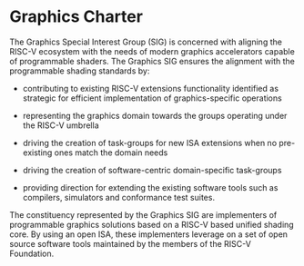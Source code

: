 # Graphics Charter

The Graphics Special Interest Group (SIG) is concerned with aligning the RISC-V ecosystem with the needs of modern graphics accelerators capable of programmable shaders. The Graphics SIG ensures the alignment with the programmable shading standards by:

* contributing to existing RISC-V extensions functionality identified as strategic for efficient implementation of graphics-specific operations

* representing the graphics domain towards the groups operating under the RISC-V umbrella

* driving the creation of task-groups for new ISA extensions when no pre-existing ones match the domain needs

* driving the creation of software-centric domain-specific task-groups

* providing direction for extending the existing software tools such as compilers, simulators and conformance test suites.

The constituency represented by the Graphics SIG are implementers of programmable graphics solutions based on a RISC-V based unified shading core. By using an open ISA, these implementers leverage on a set of open source software tools maintained by the members of the RISC-V Foundation.
